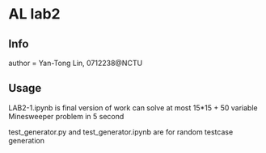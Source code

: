 # AL lab2

## Info
author = Yan-Tong Lin, 0712238@NCTU

## Usage
LAB2-1.ipynb is final version of work
can solve at most 15*15 + 50 variable Minesweeper problem in 5 second

test_generator.py and test_generator.ipynb are for random testcase generation
